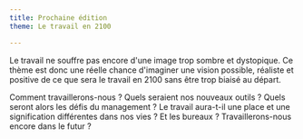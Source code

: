 ```yaml
---
title: Prochaine édition
theme: Le travail en 2100

---
```

Le travail ne souffre pas encore d'une image trop sombre et dystopique. Ce thème est donc une réelle chance d'imaginer une vision possible, réaliste et positive de ce que sera le travail en 2100 sans être trop biaisé au départ. 

Comment travaillerons-nous ? Quels seraient nos nouveaux outils ? Quels seront alors les défis du management ? Le travail aura-t-il une place et une signification différentes dans nos vies ? Et les bureaux ? Travaillerons-nous encore dans le futur ?